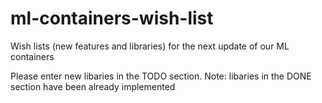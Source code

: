 # ml-containers-wish-list
Wish lists (new features and libraries) for the next update of our ML containers

Please enter new libaries in the TODO section.
Note: libaries in the DONE section have been already implemented

